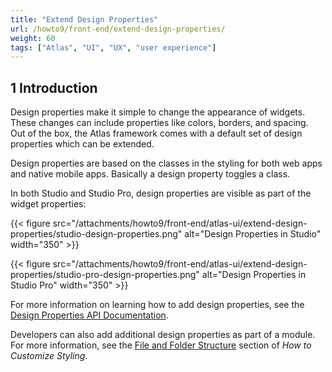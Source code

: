 ```yaml
---
title: "Extend Design Properties"
url: /howto9/front-end/extend-design-properties/
weight: 60
tags: ["Atlas", "UI", "UX", "user experience"]
---
```


## 1 Introduction

Design properties make it simple to change the appearance of widgets. These changes can include properties like colors, borders, and spacing. Out of the box, the Atlas framework comes with a default set of design properties which can be extended.

Design properties are based on the classes in the styling for both web apps and native mobile apps. Basically a design property toggles a class.

In both Studio and Studio Pro, design properties are visible as part of the widget properties:

{{< figure src="/attachments/howto9/front-end/atlas-ui/extend-design-properties/studio-design-properties.png" alt="Design Properties in Studio"   width="350"  >}}

{{< figure src="/attachments/howto9/front-end/atlas-ui/extend-design-properties/studio-pro-design-properties.png" alt="Design Properties in Studio Pro"   width="350"  >}}

For more information on learning how to add design properties, see the [Design Properties API Documentation](/apidocs-mxsdk/apidocs/design-properties/).

Developers can also add additional design properties as part of a module. For more information, see the [File and Folder Structure](/howto9/front-end/customize-styling-new/#file-and-folder) section of *How to Customize Styling*.
